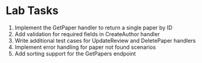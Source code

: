 # Lab Tasks

1. Implement the GetPaper handler to return a single paper by ID
2. Add validation for required fields in CreateAuthor handler
3. Write additional test cases for UpdateReview and DeletePaper handlers
4. Implement error handling for paper not found scenarios
5. Add sorting support for the GetPapers endpoint